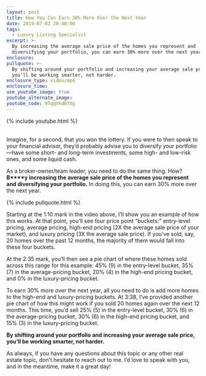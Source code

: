 ```yaml
---
layout: post
title: How You Can Earn 30% More Over the Next Year
date: 2019-07-02 20:40:00
tags:
  - Luxury Listing Specialist
excerpt: >-
  By increasing the average sale price of the homes you represent and
  diversifying your portfolio, you can earn 30% more over the next year.
enclosure:
pullquote: >-
  By shifting around your portfolio and increasing your average sale price,
  you’ll be working smarter, not harder.
enclosure_type: video/mp4
enclosure_time:
use_youtube_image: true
youtube_alternate_image:
youtube_code: 9TqqVkd07Xg
---
```


{% include youtube.html %}

<br>Imagine, for a second, that you won the lottery. If you were to then speak to your financial advisor, they’d probably advise you to diversify your portfolio—have some short- and long-term investments, some high- and low-risk ones, and some liquid cash.&nbsp;

As a broker-owner/team leader, you need to do the same thing. How? **B****y increasing the average sale price of the homes you represent and diversifying your portfolio.** In doing this, you can earn 30% more over the next year.&nbsp;

{% include pullquote.html %}

Starting at the 1:10 mark in the video above, I’ll show you an example of how this works. At that point, you’ll see four price point “buckets:" entry-level pricing, average pricing, high-end pricing (2X the average sale price of your market), and luxury pricing (3X the average sale price). If you’ve sold, say, 20 homes over the past 12 months, the majority of them would fall into these four buckets.&nbsp;

At the 2:35 mark, you’ll then see a pie chart of where these homes sold across this range for this example: 45% (9) in the entry-level bucket, 35% (7) in the average-pricing bucket, 20% (4) in the high-end pricing bucket, and 0% in the luxury-pricing bucket.&nbsp;

To earn 30% more over the next year, all you need to do is add more homes to the high-end and luxury-pricing buckets. At 3:38, I’ve provided another pie chart of how this might work if you sold 20 homes again over the next 12 months. This time, you’d sell 25% (5) in the entry-level bucket, 30% (6) in the average-pricing bucket, 30% (6) in the high-end pricing bucket, and 15% (3) in the luxury-pricing bucket.&nbsp;

**By shifting around your portfolio and increasing your average sale price, you’ll be working smarter, not harder.&nbsp;**

As always, if you have any questions about this topic or any other real estate topic, don’t hesitate to reach out to me. I’d love to speak with you, and in the meantime, make it a great day\!&nbsp;<br>&nbsp;